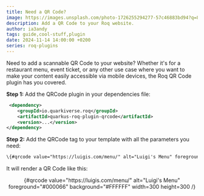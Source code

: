 ```yaml
---
title: Need a QR Code?
image: https://images.unsplash.com/photo-1726255294277-57c46883bd94?q=80&w=3870&auto=format&fit=crop&ixlib=rb-4.0.3&ixid=M3wxMjA3fDB8MHxwaG90by1wYWdlfHx8fGVufDB8fHx8fA%3D%3D
description: Add a QR Code to your Roq website.
author: ia3andy
tags: guide,cool-stuff,plugin
date: 2024-11-14 14:00:00 +0200
series: roq-plugins
---
```


Need to add a scannable QR Code to your website? Whether it's for a restaurant menu, event ticket, or any other use case where you want to make your content easily accessible via mobile devices, the Roq QR Code plugin has you covered.

**Step 1:** Add the QRCode plugin in your dependencies file:

```xml
 <dependency>
    <groupId>io.quarkiverse.roq</groupId>
    <artifactId>quarkus-roq-plugin-qrcode</artifactId>
    <version>...</version>
</dependency>
```

**Step 2:** Add the QRCode tag to your template with all the parameters you need:

```html
\{#qrcode value="https://luigis.com/menu/" alt="Luigi's Menu" foreground="#000066" background="#FFFFFF" width=300 height=300 /}
```

It will render a QR Code like this:

<div style="text-align: center">
{#qrcode value="https://luigis.com/menu/" alt="Luigi's Menu" foreground="#000066" background="#FFFFFF" width=300 height=300 /}
</div>
